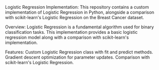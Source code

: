 Logistic Regression Implementation:
This repository contains a custom implementation of Logistic Regression in Python, alongside a comparison with scikit-learn's Logistic Regression on the Breast Cancer dataset.

Overview:
Logistic Regression is a fundamental algorithm used for binary classification tasks. This implementation provides a basic logistic regression model along with a comparison with scikit-learn's implementation.

Features:
Custom Logistic Regression class with fit and predict methods.
Gradient descent optimization for parameter updates.
Comparison with scikit-learn's Logistic Regression.
